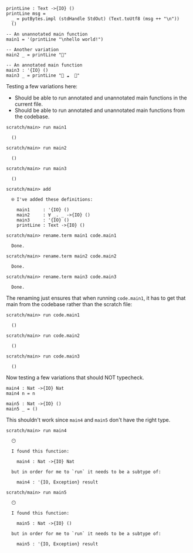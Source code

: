 ``` unison
printLine : Text ->{IO} ()
printLine msg =
  _ = putBytes.impl (stdHandle StdOut) (Text.toUtf8 (msg ++ "\n"))
  ()

-- An unannotated main function
main1 = '(printLine "\nhello world!")

-- Another variation
main2 _ = printLine "🌹"

-- An annotated main function
main3 : '{IO} ()
main3 _ = printLine "🦄 ☁️  🌈"
```

Testing a few variations here:

  - Should be able to run annotated and unannotated main functions in the current file.
  - Should be able to run annotated and unannotated main functions from the codebase.

```ucm
scratch/main> run main1

  ()

scratch/main> run main2

  ()

scratch/main> run main3

  ()

scratch/main> add

  ⍟ I've added these definitions:
  
    main1     : '{IO} ()
    main2     : ∀ _. _ ->{IO} ()
    main3     : '{IO} ()
    printLine : Text ->{IO} ()

scratch/main> rename.term main1 code.main1

  Done.

scratch/main> rename.term main2 code.main2

  Done.

scratch/main> rename.term main3 code.main3

  Done.

```
The renaming just ensures that when running `code.main1`, it has to get that main from the codebase rather than the scratch file:

```ucm
scratch/main> run code.main1

  ()

scratch/main> run code.main2

  ()

scratch/main> run code.main3

  ()

```
Now testing a few variations that should NOT typecheck.

``` unison
main4 : Nat ->{IO} Nat
main4 n = n

main5 : Nat ->{IO} ()
main5 _ = ()
```

This shouldn't work since `main4` and `main5` don't have the right type.

```ucm
scratch/main> run main4

  😶
  
  I found this function:
  
    main4 : Nat ->{IO} Nat
  
  but in order for me to `run` it needs to be a subtype of:
  
    main4 : '{IO, Exception} result

```
```ucm
scratch/main> run main5

  😶
  
  I found this function:
  
    main5 : Nat ->{IO} ()
  
  but in order for me to `run` it needs to be a subtype of:
  
    main5 : '{IO, Exception} result

```
